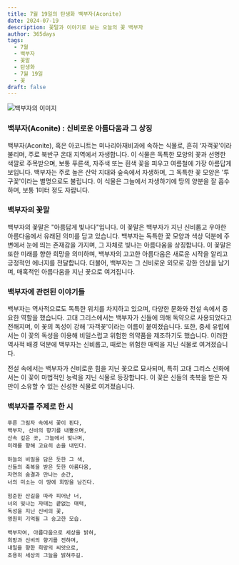 ```yaml
---
title: 7월 19일의 탄생화 백부자(Aconite)
date: 2024-07-19
description: 꽃말과 이야기로 보는 오늘의 꽃 백부자
author: 365days
tags:
  - 7월
  - 백부자
  - 꽃말
  - 탄생화
  - 7월 19일
  - 꽃
draft: false
---
```



![백부자의 이미지](https://cdn.pixabay.com/photo/2020/06/20/19/50/aconite-5322278_1280.jpg#center)


### 백부자(Aconite) : 신비로운 아름다움과 그 상징

백부자(Aconite), 혹은 아코니트는 미나리아재비과에 속하는 식물로, 흔히 ‘자객꽃’이라 불리며, 주로 북반구 온대 지역에서 자생합니다. 이 식물은 독특한 모양의 꽃과 선명한 색깔로 주목받으며, 보통 푸른색, 자주색 또는 흰색 꽃을 피우고 여름철에 가장 아름답게 보입니다. 백부자는 주로 높은 산악 지대와 숲속에서 자생하며, 그 독특한 꽃 모양은 '투구꽃'이라는 별명으로도 불립니다. 이 식물은 그늘에서 자생하기에 땅의 양분을 잘 흡수하며, 보통 1미터 정도 자랍니다.

### 백부자의 꽃말

백부자의 꽃말은 "아름답게 빛나다"입니다. 이 꽃말은 백부자가 지닌 신비롭고 우아한 아름다움에서 유래된 의미를 담고 있습니다. 백부자는 독특한 꽃 모양과 색상 덕분에 주변에서 눈에 띄는 존재감을 가지며, 그 자체로 빛나는 아름다움을 상징합니다. 이 꽃말은 또한 미래를 향한 희망을 의미하며, 백부자의 고고한 아름다움은 새로운 시작을 알리고 긍정적인 에너지를 전달합니다. 더불어, 백부자는 그 신비로운 외모로 강한 인상을 남기며, 매혹적인 아름다움을 지닌 꽃으로 여겨집니다.

### 백부자에 관련된 이야기들

백부자는 역사적으로도 독특한 위치를 차지하고 있으며, 다양한 문화와 전설 속에서 중요한 역할을 했습니다. 고대 그리스에서는 백부자가 신들에 의해 독약으로 사용되었다고 전해지며, 이 꽃의 독성이 강해 '자객꽃'이라는 이름이 붙여졌습니다. 또한, 중세 유럽에서는 이 꽃의 독성을 이용해 비밀스럽고 위험한 의약품을 제조하기도 했습니다. 이러한 역사적 배경 덕분에 백부자는 신비롭고, 때로는 위험한 매력을 지닌 식물로 여겨졌습니다.

전설 속에서는 백부자가 신비로운 힘을 지닌 꽃으로 묘사되며, 특히 고대 그리스 신화에서는 이 꽃이 마법적인 능력을 지닌 식물로 등장합니다. 이 꽃은 신들의 축복을 받은 자만이 소유할 수 있는 신성한 식물로 여겨졌습니다.

### 백부자를 주제로 한 시

```
푸른 그림자 속에서 꽃이 핀다,  
백부자, 신비의 향기를 내뿜으며,  
산속 깊은 곳, 그늘에서 빛나며,  
미래를 향해 고요히 손을 내민다.

하늘의 비밀을 담은 듯한 그 색,  
신들의 축복을 받은 듯한 아름다움,  
자연의 숨결과 만나는 순간,  
너의 미소는 이 땅에 희망을 남긴다.

험준한 산길을 따라 피어난 너,  
너의 빛나는 자태는 끝없는 매력,  
독성을 지닌 신비의 꽃,  
영원히 기억될 그 숭고한 모습.

백부자여, 아름다움으로 세상을 밝혀,  
희망과 신비의 향기를 전하며,  
내일을 향한 희망의 씨앗으로,  
조용히 세상의 그늘을 밝혀주길.
```